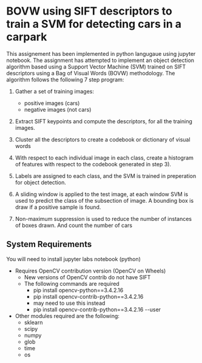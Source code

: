 # BOVW using SIFT descriptors to train a SVM for detecting cars in a carpark 
This assignement has been implemented in python langugaue using jupyter notebook. The assignment has attempted to implement an object detection algorithm based using a Support Vector Machine (SVM) trained on SIFT descriptors using a Bag of Visual Words (BOVW) methodology. The algorithm follows the following 7 step program:

1.	Gather a set of training images:
      *	positive images (cars) 
      *	negative images (not cars)

2.	Extract SIFT keypoints and compute the descriptors, for all the training images.

3.	Cluster all the descriptors to create a codebook or dictionary of visual words

4.	With respect to each individual image in each class, create a histogram of features with respect to the codebook generated in step 3).

5.	Labels are assigned to each class, and the SVM is trained in preperation for object detection.

6.	A sliding window is applied to the test image, at each window SVM is used to predict the class of the subsection of image. A bounding box is draw if a positive sample is found.

7.	Non-maximum suppression is used to reduce the number of instances of boxes drawn. And count the number of cars

## System Requirements
You will need to install jupyter labs notebook (python)

* Requires OpenCV contribution version (OpenCV on Wheels)
    * New versions of OpenCV contrib do not have SIFT
    * The following commands are required 
      * pip install opencv-python==3.4.2.16
      * pip install opencv-contrib-python==3.4.2.16
      * may need to use this instead
      * pip install opencv-contrib-python==3.4.2.16 --user
 * Other modules required are the following:
   * sklearn
   * scipy
   * numpy
   * glob
   * time
   * os
